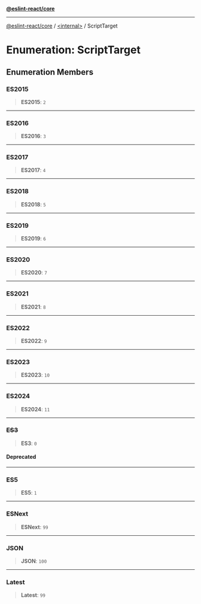 [**@eslint-react/core**](../../README.md)

***

[@eslint-react/core](../../README.md) / [\<internal\>](../README.md) / ScriptTarget

# Enumeration: ScriptTarget

## Enumeration Members

### ES2015

> **ES2015**: `2`

***

### ES2016

> **ES2016**: `3`

***

### ES2017

> **ES2017**: `4`

***

### ES2018

> **ES2018**: `5`

***

### ES2019

> **ES2019**: `6`

***

### ES2020

> **ES2020**: `7`

***

### ES2021

> **ES2021**: `8`

***

### ES2022

> **ES2022**: `9`

***

### ES2023

> **ES2023**: `10`

***

### ES2024

> **ES2024**: `11`

***

### ~~ES3~~

> **ES3**: `0`

#### Deprecated

***

### ES5

> **ES5**: `1`

***

### ESNext

> **ESNext**: `99`

***

### JSON

> **JSON**: `100`

***

### Latest

> **Latest**: `99`
